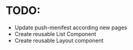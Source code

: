 # TODO:
- Update push-menifest according new pages
- Create reusable List Component
- Create reusable Layout component
